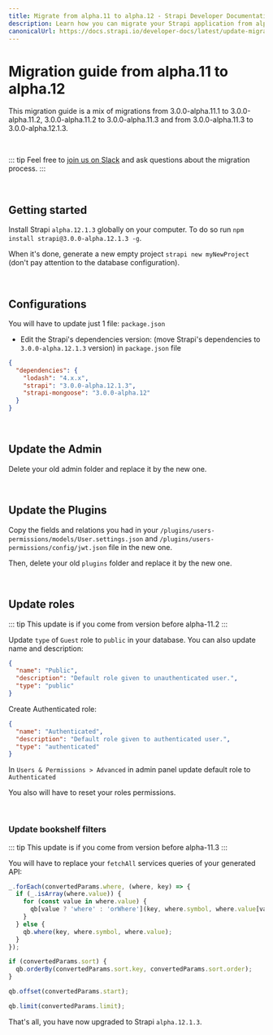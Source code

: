 ```yaml
---
title: Migrate from alpha.11 to alpha.12 - Strapi Developer Documentation
description: Learn how you can migrate your Strapi application from alpha.11 to alpha.12.
canonicalUrl: https://docs.strapi.io/developer-docs/latest/update-migration-guides/migration-guides/migration-guide-alpha.11-to-alpha.12.html
---
```


# Migration guide from alpha.11 to alpha.12

This migration guide is a mix of migrations from 3.0.0-alpha.11.1 to 3.0.0-alpha.11.2, 3.0.0-alpha.11.2 to 3.0.0-alpha.11.3 and from 3.0.0-alpha.11.3 to 3.0.0-alpha.12.1.3.

<br>

::: tip
Feel free to [join us on Slack](http://slack.strapi.io) and ask questions about the migration process.
:::

<br>

## Getting started

Install Strapi `alpha.12.1.3` globally on your computer. To do so run `npm install strapi@3.0.0-alpha.12.1.3 -g`.

When it's done, generate a new empty project `strapi new myNewProject` (don't pay attention to the database configuration).

<br>

## Configurations

You will have to update just 1 file: `package.json`

- Edit the Strapi's dependencies version: (move Strapi's dependencies to `3.0.0-alpha.12.1.3` version) in `package.json` file

```json
{
  "dependencies": {
    "lodash": "4.x.x",
    "strapi": "3.0.0-alpha.12.1.3",
    "strapi-mongoose": "3.0.0-alpha.12"
  }
}
```

<br>

## Update the Admin

Delete your old admin folder and replace it by the new one.

<br>

## Update the Plugins

Copy the fields and relations you had in your `/plugins/users-permissions/models/User.settings.json` and `/plugins/users-permissions/config/jwt.json` file in the new one.

Then, delete your old `plugins` folder and replace it by the new one.

<br>

## Update roles

::: tip
This update is if you come from version before alpha-11.2
:::

Update `type` of `Guest` role to `public` in your database. You can also update name and description:

```json
{
  "name": "Public",
  "description": "Default role given to unauthenticated user.",
  "type": "public"
}
```

Create Authenticated role:

```json
{
  "name": "Authenticated",
  "description": "Default role given to authenticated user.",
  "type": "authenticated"
}
```

In `Users & Permissions > Advanced` in admin panel update default role to `Authenticated`

You also will have to reset your roles permissions.

<br>

### Update bookshelf filters

::: tip
This update is if you come from version before alpha-11.3
:::

You will have to replace your `fetchAll` services queries of your generated API:

```js
_.forEach(convertedParams.where, (where, key) => {
  if (_.isArray(where.value)) {
    for (const value in where.value) {
      qb[value ? 'where' : 'orWhere'](key, where.symbol, where.value[value]);
    }
  } else {
    qb.where(key, where.symbol, where.value);
  }
});

if (convertedParams.sort) {
  qb.orderBy(convertedParams.sort.key, convertedParams.sort.order);
}

qb.offset(convertedParams.start);

qb.limit(convertedParams.limit);
```

That's all, you have now upgraded to Strapi `alpha.12.1.3`.
